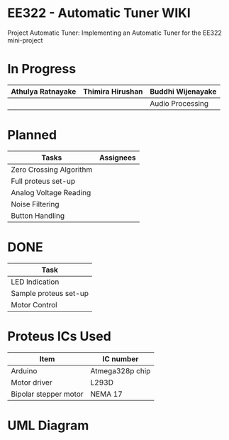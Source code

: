 # EE322 - Automatic Tuner WIKI
Project Automatic Tuner: Implementing an Automatic Tuner for the EE322 mini-project

# In Progress
| Athulya Ratnayake | Thimira Hirushan | Buddhi Wijenayake |
|---|---|---|
| | | Audio Processing |

# Planned
| Tasks | Assignees|
|---|---|
| Zero Crossing Algorithm | |
| Full proteus set-up | |
| Analog Voltage Reading | |
| Noise Filtering | |
| Button Handling | |

# DONE
| Task|
|---|
| LED Indication |
| Sample proteus set-up |
| Motor Control |

# Proteus ICs Used

| Item | IC number |
| --- | --- |
| Arduino | Atmega328p chip |
| Motor driver | L293D |
| Bipolar stepper motor | NEMA 17 |

# UML Diagram
